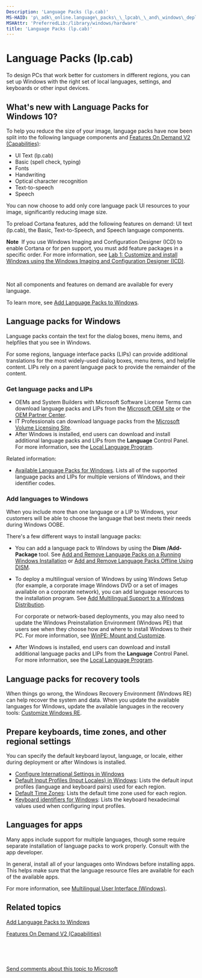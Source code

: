 ```yaml
---
Description: 'Language Packs (lp.cab)'
MS-HAID: 'p\_adk\_online.language\_packs\_\_lpcab\_\_and\_windows\_deployment'
MSHAttr: 'PreferredLib:/library/windows/hardware'
title: 'Language Packs (lp.cab)'
---
```


# Language Packs (lp.cab)


To design PCs that work better for customers in different regions, you can set up Windows with the right set of local languages, settings, and keyboards or other input devices.

## <span id="What_s_new_with_Language_Packs_for_Windows_10_"></span><span id="what_s_new_with_language_packs_for_windows_10_"></span><span id="WHAT_S_NEW_WITH_LANGUAGE_PACKS_FOR_WINDOWS_10_"></span>What's new with Language Packs for Windows 10?


To help you reduce the size of your image, language packs have now been split into the following language components and [Features On Demand V2 (Capabilities)](features-on-demand-v2--capabilities-.md):

-   UI Text (lp.cab)
-   Basic (spell check, typing)
-   Fonts
-   Handwriting
-   Optical character recognition
-   Text-to-speech
-   Speech

You can now choose to add only core language pack UI resources to your image, significantly reducing image size.

To preload Cortana features, add the following features on demand: UI text (lp.cab), the Basic, Text-to-Speech, and Speech language components.

**Note**  If you use Windows Imaging and Configuration Designer (ICD) to enable Cortana or for pen support, you must add feature packages in a specific order. For more information, see [Lab 1: Customize and install Windows using the Windows Imaging and Configuration Designer (ICD)](p_sxs_dmfg.install_windows_automatically_from_a_usb_drive_blue_sxs).

 

Not all components and features on demand are available for every language.

To learn more, see [Add Language Packs to Windows](p_adk_online.add_language_packs_to_windows_blue).

## <span id="Language_packs_for_Windows"></span><span id="language_packs_for_windows"></span><span id="LANGUAGE_PACKS_FOR_WINDOWS"></span>Language packs for Windows


Language packs contain the text for the dialog boxes, menu items, and helpfiles that you see in Windows.

For some regions, language interface packs (LIPs) can provide additional translations for the most widely-used dialog boxes, menu items, and helpfile content. LIPs rely on a parent language pack to provide the remainder of the content.

### <span id="Get_language_packs_and_LIPs"></span><span id="get_language_packs_and_lips"></span><span id="GET_LANGUAGE_PACKS_AND_LIPS"></span>Get language packs and LIPs

-   OEMs and System Builders with Microsoft Software License Terms can download language packs and LIPs from the [Microsoft OEM site](http://go.microsoft.com/fwlink/?LinkId=131359) or the [OEM Partner Center](http://go.microsoft.com/fwlink/?LinkId=131358).
-   IT Professionals can download language packs from the [Microsoft Volume Licensing Site](http://go.microsoft.com/fwlink/?LinkId=125893).
-   After Windows is installed, end users can download and install additional language packs and LIPs from the **Language** Control Panel. For more information, see the [Local Language Program](http://go.microsoft.com/fwlink/?LinkId=262343).

Related information:

-   [Available Language Packs for Windows](p_adk_online.available_language_packs_for_windows_blue). Lists all of the supported language packs and LIPs for multiple versions of Windows, and their identifier codes.

### <span id="Add_languages_to_Windows"></span><span id="add_languages_to_windows"></span><span id="ADD_LANGUAGES_TO_WINDOWS"></span>Add languages to Windows

When you include more than one language or a LIP to Windows, your customers will be able to choose the language that best meets their needs during Windows OOBE.

There's a few different ways to install language packs:

-   You can add a language pack to Windows by using the **Dism /Add-Package** tool. See [Add and Remove Language Packs on a Running Windows Installation](add-and-remove-language-packs-on-a-running-windows-installation.md) or [Add and Remove Language Packs Offline Using DISM](add-and-remove-language-packs-offline-using-dism.md).
-   To deploy a multilingual version of Windows by using Windows Setup (for example, a corporate image Windows DVD or a set of images available on a corporate network), you can add language resources to the installation program. See [Add Multilingual Support to a Windows Distribution](p_adk_online.add_multilingual_support_to_a_windows_distribution_blue).

    For corporate or network-based deployments, you may also need to update the Windows Preinstallation Environment (Windows PE) that users see when they choose how and where to install Windows to their PC. For more information, see [WinPE: Mount and Customize](winpe-mount-and-customize.md).

-   After Windows is installed, end users can download and install additional language packs and LIPs from the **Language** Control Panel. For more information, see the [Local Language Program](http://go.microsoft.com/fwlink/?LinkId=262343).

## <span id="Language_packs_for_recovery_tools"></span><span id="language_packs_for_recovery_tools"></span><span id="LANGUAGE_PACKS_FOR_RECOVERY_TOOLS"></span>Language packs for recovery tools


When things go wrong, the Windows Recovery Environment (Windows RE) can help recover the system and data. When you update the available languages for Windows, update the available languages in the recovery tools: [Customize Windows RE](customize-windows-re.md).

## <span id="Prepare_keyboards__time_zones__and_other_regional_settings_"></span><span id="prepare_keyboards__time_zones__and_other_regional_settings_"></span><span id="PREPARE_KEYBOARDS__TIME_ZONES__AND_OTHER_REGIONAL_SETTINGS_"></span>Prepare keyboards, time zones, and other regional settings


You can specify the default keyboard layout, language, or locale, either during deployment or after Windows is installed.

-   [Configure International Settings in Windows](p_adk_online.configure_international_settings_in_windows_blue)
-   [Default Input Profiles (Input Locales) in Windows](p_adk_online.default_input_locales_for_windows_language_packs_blue): Lists the default input profiles (language and keyboard pairs) used for each region.
-   [Default Time Zones](default-time-zones.md): Lists the default time zone used for each region.
-   [Keyboard identifiers for Windows](windows-language-pack-default-values.md): Lists the keyboard hexadecimal values used when configuring input profiles.

## <span id="Languages_for_apps"></span><span id="languages_for_apps"></span><span id="LANGUAGES_FOR_APPS"></span>Languages for apps


Many apps include support for multiple languages, though some require separate installation of language packs to work properly. Consult with the app developer.

In general, install all of your languages onto Windows before installing apps. This helps make sure that the language resource files are available for each of the available apps.

For more information, see [Multilingual User Interface (Windows)](http://go.microsoft.com/fwlink/p/?LinkId=698642).

## <span id="related_topics"></span>Related topics


[Add Language Packs to Windows](p_adk_online.add_language_packs_to_windows_blue)

[Features On Demand V2 (Capabilities)](features-on-demand-v2--capabilities-.md)

 

 

[Send comments about this topic to Microsoft](mailto:wsddocfb@microsoft.com?subject=Documentation%20feedback%20%5Bp_adk_online\p_adk_online%5D:%20Language%20Packs%20%28lp.cab%29%20%20RELEASE:%20%284/11/2016%29&body=%0A%0APRIVACY%20STATEMENT%0A%0AWe%20use%20your%20feedback%20to%20improve%20the%20documentation.%20We%20don't%20use%20your%20email%20address%20for%20any%20other%20purpose,%20and%20we'll%20remove%20your%20email%20address%20from%20our%20system%20after%20the%20issue%20that%20you're%20reporting%20is%20fixed.%20While%20we're%20working%20to%20fix%20this%20issue,%20we%20might%20send%20you%20an%20email%20message%20to%20ask%20for%20more%20info.%20Later,%20we%20might%20also%20send%20you%20an%20email%20message%20to%20let%20you%20know%20that%20we've%20addressed%20your%20feedback.%0A%0AFor%20more%20info%20about%20Microsoft's%20privacy%20policy,%20see%20http://privacy.microsoft.com/default.aspx. "Send comments about this topic to Microsoft")




